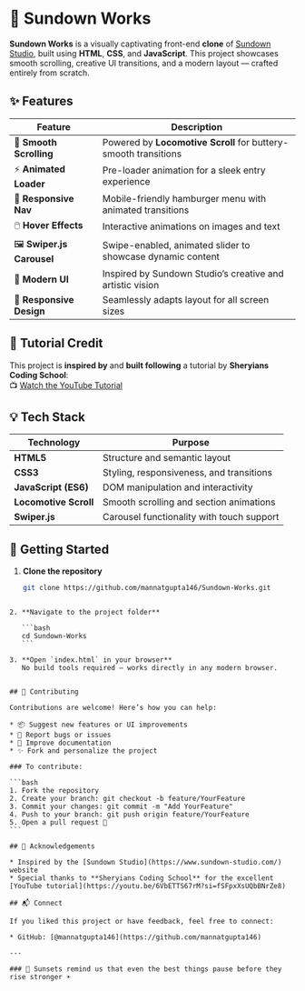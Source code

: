 # 🌇 Sundown Works

**Sundown Works** is a visually captivating front-end **clone** of [Sundown Studio](https://www.sundown-studio.com/), built using **HTML**, **CSS**, and **JavaScript**. This project showcases smooth scrolling, creative UI transitions, and a modern layout — crafted entirely from scratch.


## ✨ Features

| Feature                   | Description                                                             |
|---------------------------|-------------------------------------------------------------------------|
| 🎯 **Smooth Scrolling**   | Powered by **Locomotive Scroll** for buttery-smooth transitions         |
| ⚡ **Animated Loader**     | Pre-loader animation for a sleek entry experience                       |
| 📱 **Responsive Nav**      | Mobile-friendly hamburger menu with animated transitions                |
| 🖱️ **Hover Effects**       | Interactive animations on images and text                              |
| 🖼️ **Swiper.js Carousel**  | Swipe-enabled, animated slider to showcase dynamic content              |
| 🎨 **Modern UI**           | Inspired by Sundown Studio’s creative and artistic vision              |
| 🧩 **Responsive Design**   | Seamlessly adapts layout for all screen sizes                          |


## 🎥 Tutorial Credit

This project is **inspired by** and **built following** a tutorial by **Sheryians Coding School**:  
📺 [Watch the YouTube Tutorial](https://youtu.be/6VbETTS67rM?si=fSFpxXsUQbBNrZe8)


## 💡 Tech Stack

| Technology           | Purpose                                      |
|----------------------|----------------------------------------------|
| **HTML5**            | Structure and semantic layout                |
| **CSS3**             | Styling, responsiveness, and transitions     |
| **JavaScript (ES6)** | DOM manipulation and interactivity           |
| **Locomotive Scroll**| Smooth scrolling and section animations      |
| **Swiper.js**        | Carousel functionality with touch support    |


## 🚀 Getting Started

1. **Clone the repository**  
   ```bash
   git clone https://github.com/mannatgupta146/Sundown-Works.git
````

2. **Navigate to the project folder**

   ```bash
   cd Sundown-Works
   ```

3. **Open `index.html` in your browser**
   No build tools required — works directly in any modern browser.


## 🤝 Contributing

Contributions are welcome! Here’s how you can help:

* 📦 Suggest new features or UI improvements
* 🐛 Report bugs or issues
* 📄 Improve documentation
* ✨ Fork and personalize the project

### To contribute:

```bash
1. Fork the repository
2. Create your branch: git checkout -b feature/YourFeature
3. Commit your changes: git commit -m "Add YourFeature"
4. Push to your branch: git push origin feature/YourFeature
5. Open a pull request 🚀
```

## 🙌 Acknowledgements

* Inspired by the [Sundown Studio](https://www.sundown-studio.com/) website
* Special thanks to **Sheryians Coding School** for the excellent [YouTube tutorial](https://youtu.be/6VbETTS67rM?si=fSFpxXsUQbBNrZe8)

## 📬 Connect

If you liked this project or have feedback, feel free to connect:

* GitHub: [@mannatgupta146](https://github.com/mannatgupta146)

---

### 🌅 Sunsets remind us that even the best things pause before they rise stronger ☀️
